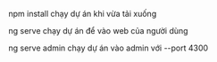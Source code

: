 npm install chạy dự án khi vừa tải xuống

ng serve chạy dự án để vào web của người dùng

ng serve admin chạy dự án vào admin với --port 4300
